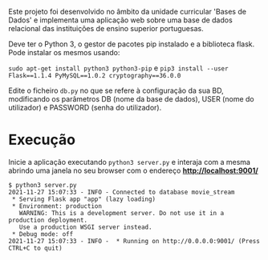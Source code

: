 Este projeto foi desenvolvido no âmbito da unidade curricular 'Bases de Dados' e implementa uma aplicação web sobre uma base de dados relacional das instituições de ensino superior portuguesas.


Deve ter o Python 3, o gestor de pacotes pip instalado e a biblioteca flask. Pode instalar os mesmos usando:

``` sudo apt-get install python3 python3-pip ``` e  ``` pip3 install --user Flask==1.1.4 PyMySQL==1.0.2 cryptography==36.0.0 ```

Edite o ficheiro ```db.py``` no que se refere à configuração da sua BD, modificando os parâmetros DB (nome da base de dados), USER (nome do utilizador) e PASSWORD (senha do utilizador).

# Execução

Inicie a aplicação executando ```python3 server.py``` e interaja com a mesma
abrindo uma janela no seu browser  com o endereço [__http://localhost:9001/__](http://localhost:9001/) 

```
$ python3 server.py
2021-11-27 15:07:33 - INFO - Connected to database movie_stream
 * Serving Flask app "app" (lazy loading)
 * Environment: production
   WARNING: This is a development server. Do not use it in a production deployment.
   Use a production WSGI server instead.
 * Debug mode: off
2021-11-27 15:07:33 - INFO -  * Running on http://0.0.0.0:9001/ (Press CTRL+C to quit)
```
